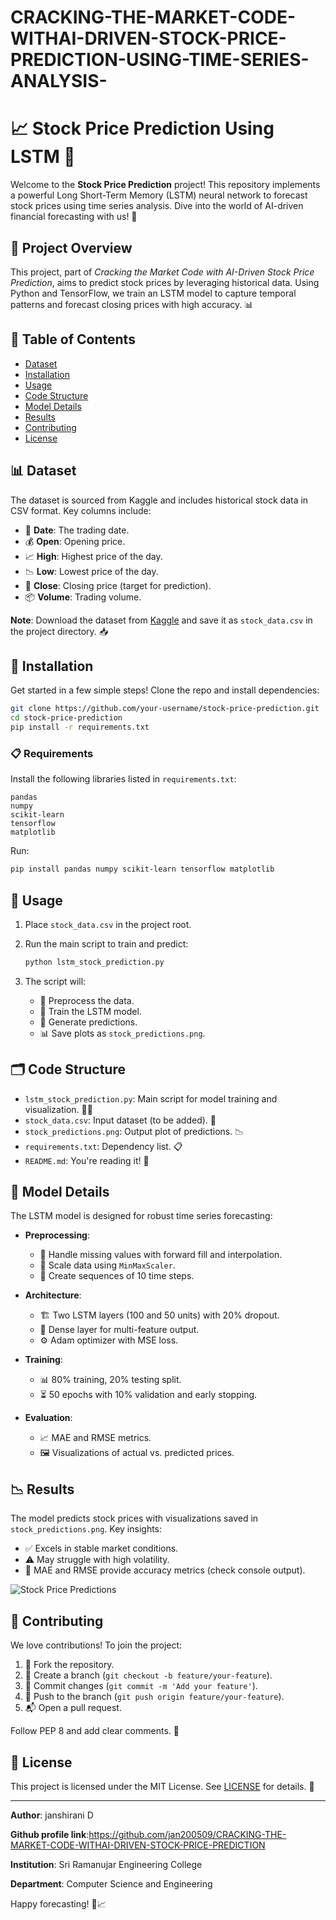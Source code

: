 # CRACKING-THE-MARKET-CODE-WITHAI-DRIVEN-STOCK-PRICE-PREDICTION-USING-TIME-SERIES-ANALYSIS-
# 📈 Stock Price Prediction Using LSTM 🚀

Welcome to the **Stock Price Prediction** project! This repository implements a powerful Long Short-Term Memory (LSTM) neural network to forecast stock prices using time series analysis. Dive into the world of AI-driven financial forecasting with us! 🌟

## 🎯 Project Overview

This project, part of *Cracking the Market Code with AI-Driven Stock Price Prediction*, aims to predict stock prices by leveraging historical data. Using Python and TensorFlow, we train an LSTM model to capture temporal patterns and forecast closing prices with high accuracy. 📊

## 📂 Table of Contents

- [Dataset](#-dataset)
- [Installation](#-installation)
- [Usage](#-usage)
- [Code Structure](#-code-structure)
- [Model Details](#-model-details)
- [Results](#-results)
- [Contributing](#-contributing)
- [License](#-license)

## 📊 Dataset

The dataset is sourced from Kaggle and includes historical stock data in CSV format. Key columns include:

- 📅 **Date**: The trading date.
- 💰 **Open**: Opening price.
- 📈 **High**: Highest price of the day.
- 📉 **Low**: Lowest price of the day.
- 🎯 **Close**: Closing price (target for prediction).
- 📦 **Volume**: Trading volume.

**Note**: Download the dataset from [Kaggle](https://www.kaggle.com/datasets/your-dataset-link) and save it as `stock_data.csv` in the project directory. 📥

## 🔧 Installation

Get started in a few simple steps! Clone the repo and install dependencies:

```bash
git clone https://github.com/your-username/stock-price-prediction.git
cd stock-price-prediction
pip install -r requirements.txt
```

### 📋 Requirements

Install the following libraries listed in `requirements.txt`:

```
pandas
numpy
scikit-learn
tensorflow
matplotlib
```

Run:

```bash
pip install pandas numpy scikit-learn tensorflow matplotlib
```

## 🚀 Usage

1. Place `stock_data.csv` in the project root.
2. Run the main script to train and predict:

   ```bash
   python lstm_stock_prediction.py
   ```

3. The script will:
   - 🧹 Preprocess the data.
   - 🧠 Train the LSTM model.
   - 🔮 Generate predictions.
   - 📊 Save plots as `stock_predictions.png`.

## 🗂 Code Structure

- `lstm_stock_prediction.py`: Main script for model training and visualization. 🧑‍💻
- `stock_data.csv`: Input dataset (to be added). 📄
- `stock_predictions.png`: Output plot of predictions. 📉
- `requirements.txt`: Dependency list. 📋
- `README.md`: You're reading it! 📖

## 🧠 Model Details

The LSTM model is designed for robust time series forecasting:

- **Preprocessing**:
  - 🧼 Handle missing values with forward fill and interpolation.
  - 📏 Scale data using `MinMaxScaler`.
  - 📅 Create sequences of 10 time steps.

- **Architecture**:
  - 🏗 Two LSTM layers (100 and 50 units) with 20% dropout.
  - 🔗 Dense layer for multi-feature output.
  - ⚙️ Adam optimizer with MSE loss.

- **Training**:
  - 📊 80% training, 20% testing split.
  - ⏳ 50 epochs with 10% validation and early stopping.

- **Evaluation**:
  - 📈 MAE and RMSE metrics.
  - 🖼 Visualizations of actual vs. predicted prices.

## 📉 Results

The model predicts stock prices with visualizations saved in `stock_predictions.png`. Key insights:

- ✅ Excels in stable market conditions.
- ⚠️ May struggle with high volatility.
- 📏 MAE and RMSE provide accuracy metrics (check console output).

![Stock Price Predictions](stock_predictions.png)

## 🤝 Contributing

We love contributions! To join the project:

1. 🍴 Fork the repository.
2. 🌱 Create a branch (`git checkout -b feature/your-feature`).
3. 💾 Commit changes (`git commit -m 'Add your feature'`).
4. 🚀 Push to the branch (`git push origin feature/your-feature`).
5. 📬 Open a pull request.

Follow PEP 8 and add clear comments. 🙌

## 📜 License

This project is licensed under the MIT License. See [LICENSE](LICENSE) for details. 📝

---

**Author**: janshirani D

**Github profile link**:https://github.com/jan200509/CRACKING-THE-MARKET-CODE-WITHAI-DRIVEN-STOCK-PRICE-PREDICTION

**Institution**: Sri Ramanujar Engineering College  

**Department**: Computer Science and Engineering  

Happy forecasting! 🚀📈
